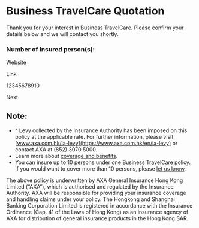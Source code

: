 # Business TravelCare Quotation

Thank you for your interest in Business TravelCare. Please confirm your details below and we will contact you shortly.

### Number of Insured person(s):

Website

Link

12345678910

Next

## Note:

* ^ Levy collected by the Insurance Authority has been imposed on this policy at the applicable rate. For further information, please visit [www.axa.com.hk/ia-levy](https://www.axa.com.hk/en/ia-levy) or contact AXA at (852) 3070 5000.
* Learn more about [coverage and benefits](/en-gb/products/business-travelcare).
* You can insure up to 10 persons under one Business TravelCare policy. If you would want to cover more than 10 persons, please [let us know](https://www.business.hsbc.com.hk/en-gb/arrange-a-call-back-insurance?pid=HBHK:EHYS:EHYS:PS:CMB:DIG:PRO:0621:001:INS).

The above policy is underwritten by AXA General Insurance Hong Kong Limited (“AXA”), which is authorised and regulated by the Insurance Authority. AXA will be responsible for providing your insurance coverage and handling claims under your policy. The Hongkong and Shanghai Banking Corporation Limited is registered in accordance with the Insurance Ordinance (Cap. 41 of the Laws of Hong Kong) as an insurance agency of AXA for distribution of general insurance products in the Hong Kong SAR.